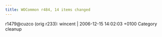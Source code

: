 ```yaml
---
title: WOCommon r484, 14 items changed
---
```


r1479@cuzco (orig r233): wincent | 2006-12-15 14:02:03 +0100 Category cleanup

